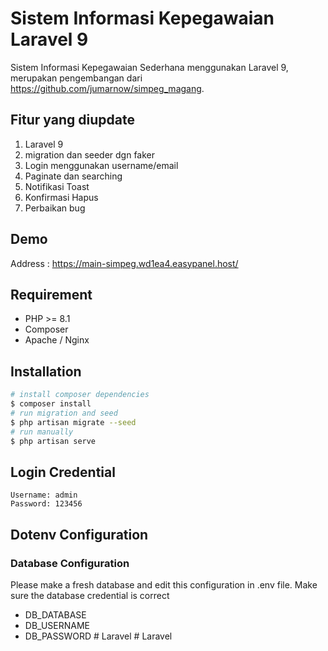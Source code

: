 # Sistem Informasi Kepegawaian Laravel 9
Sistem Informasi Kepegawaian Sederhana menggunakan Laravel 9, merupakan pengembangan dari https://github.com/jumarnow/simpeg_magang.
## Fitur yang diupdate
1. Laravel 9
2. migration dan seeder dgn faker
3. Login menggunakan username/email
4. Paginate dan searching
5. Notifikasi Toast
6. Konfirmasi Hapus
7. Perbaikan bug

## Demo
Address : https://main-simpeg.wd1ea4.easypanel.host/
## Requirement
- PHP >= 8.1
- Composer
- Apache / Nginx

## Installation

``` bash
# install composer dependencies
$ composer install
# run migration and seed
$ php artisan migrate --seed
# run manually
$ php artisan serve
```

## Login Credential
```
Username: admin
Password: 123456
```

## Dotenv Configuration
### Database Configuration
Please make a fresh database and edit this configuration in .env file. Make sure the database credential is correct
- DB_DATABASE
- DB_USERNAME
- DB_PASSWORD
#   L a r a v e l  
 #   L a r a v e l  
 